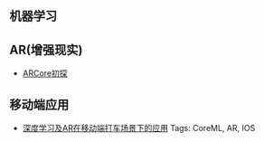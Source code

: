 ## 机器学习

## AR(增强现实)
* [ARCore初探](https://mp.weixin.qq.com/s/cfEaPVfxT3vpJFdnYtxJrA)


## 移动端应用

* [深度学习及AR在移动端打车场景下的应用](https://tech.meituan.com/cnn_ar_mobile_car_finding.html)
   Tags: CoreML, AR, IOS
